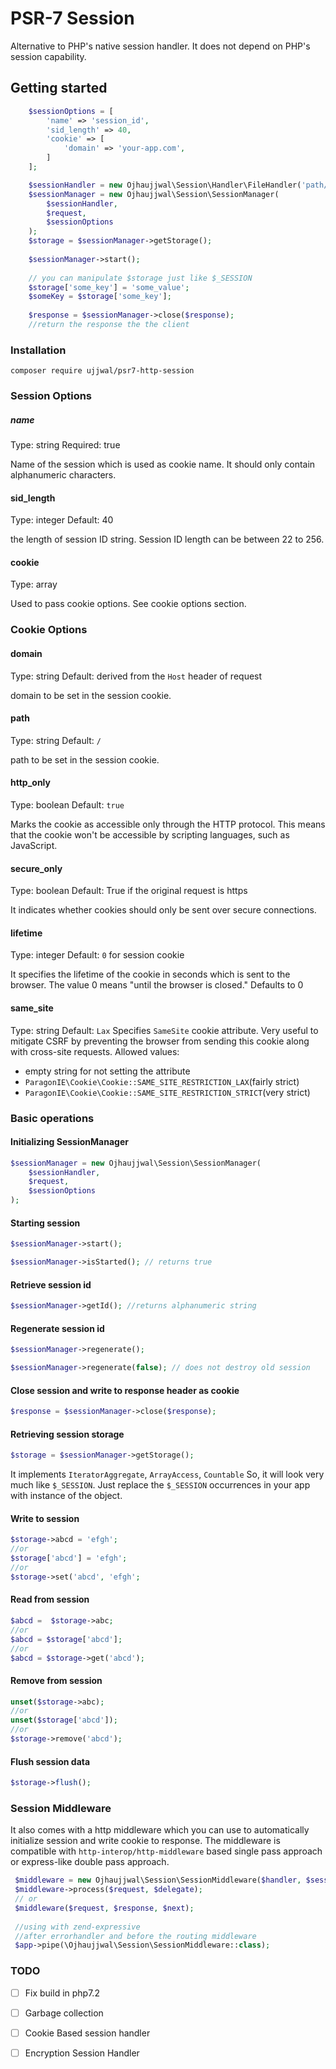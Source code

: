 PSR-7 Session
===================

Alternative to PHP's native session handler. It does not depend on PHP's session capability.

## Getting started

```php
    $sessionOptions = [
        'name' => 'session_id',
        'sid_length' => 40,
        'cookie' => [
            'domain' => 'your-app.com',
        ]
    ];

    $sessionHandler = new Ojhaujjwal\Session\Handler\FileHandler('path/to/session-data');
    $sessionManager = new Ojhaujjwal\Session\SessionManager(
        $sessionHandler,
        $request,
        $sessionOptions
    );
    $storage = $sessionManager->getStorage();
    
    $sessionManager->start();
       
    // you can manipulate $storage just like $_SESSION   
    $storage['some_key'] = 'some_value';
    $someKey = $storage['some_key'];
    
    $response = $sessionManager->close($response);
    //return the response the the client
```

### Installation
`composer require ujjwal/psr7-http-session`

### Session Options

##### name
Type: string
Required: true

Name of the session which is used as cookie name. It should only contain alphanumeric characters.


#### sid_length
Type: integer
Default: 40

the length of session ID string. Session ID length can be between 22 to 256.

#### cookie
Type: array

Used to pass cookie options. See cookie options section.

### Cookie Options

#### domain
Type: string
Default: derived from the `Host` header of request

domain to be set in the session cookie. 

#### path
Type: string
Default: `/`

path to be set in the session cookie.

#### http_only
Type: boolean
Default: `true`

Marks the cookie as accessible only through the HTTP protocol. This means that the cookie won't be accessible by scripting languages, such as JavaScript.

#### secure_only
Type: boolean
Default: True if the original request is https

It indicates whether cookies should only be sent over secure connections.

#### lifetime
Type: integer
Default: `0` for session cookie

It specifies the lifetime of the cookie in seconds which is sent to the browser. The value 0 means "until the browser is closed." Defaults to 0

#### same_site
Type: string
Default: `Lax`
Specifies `SameSite` cookie attribute. Very useful to mitigate CSRF by preventing the browser from sending this cookie along with cross-site requests.
Allowed values:
* empty string for not setting the attribute
* `ParagonIE\Cookie\Cookie::SAME_SITE_RESTRICTION_LAX`(fairly strict)
* `ParagonIE\Cookie\Cookie::SAME_SITE_RESTRICTION_STRICT`(very strict) 

### Basic operations
#### Initializing SessionManager
```php
$sessionManager = new Ojhaujjwal\Session\SessionManager(
    $sessionHandler,
    $request,
    $sessionOptions
);
```

#### Starting session
```php
$sessionManager->start();

$sessionManager->isStarted(); // returns true
```

#### Retrieve session id
```php
$sessionManager->getId(); //returns alphanumeric string
```

#### Regenerate session id
```php
$sessionManager->regenerate();

$sessionManager->regenerate(false); // does not destroy old session
```

#### Close session and write to response header as cookie 
```php
$response = $sessionManager->close($response);
```

#### Retrieving session storage 
```php
$storage = $sessionManager->getStorage();
```
It implements `IteratorAggregate`, `ArrayAccess`, `Countable`
So, it will look very much like `$_SESSION`. 
Just replace the `$_SESSION` occurrences in your app with instance of the object.

#### Write to session 
```php
$storage->abcd = 'efgh';
//or
$storage['abcd'] = 'efgh';
//or
$storage->set('abcd', 'efgh';
```

#### Read from session 
```php
$abcd =  $storage->abc;
//or
$abcd = $storage['abcd'];
//or
$abcd = $storage->get('abcd');
```

#### Remove from session 
```php
unset($storage->abc);
//or
unset($storage['abcd']);
//or
$storage->remove('abcd');
```

#### Flush session data
```php
$storage->flush();
```

### Session Middleware
It also comes with a http middleware which you can use to automatically initialize session and write cookie to response.
The middleware is compatible with `http-interop/http-middleware` based single pass approach or express-like double pass approach.  

```php
 $middleware = new Ojhaujjwal\Session\SessionMiddleware($handler, $sessionOptions);
 $middleware->process($request, $delegate);
 // or
 $middleware($request, $response, $next);
 
 //using with zend-expressive
 //after errorhandler and before the routing middleware
 $app->pipe(\Ojhaujjwal\Session\SessionMiddleware::class);
```
 
### TODO 
- [ ] Fix build in php7.2
- [ ] Garbage collection
- [ ] Cookie Based session handler
- [ ] Encryption Session Handler
 